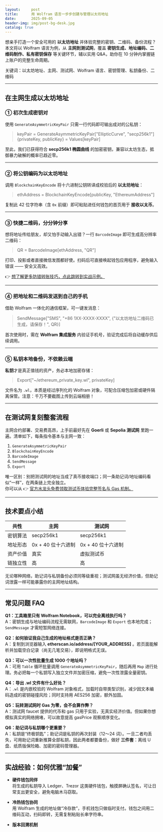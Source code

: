 ```yaml
---
layout:     post
title:      用 Wolfram 语言一步步创建与管理以太坊地址
date:       2025-09-05
header-img: img/post-bg-desk.jpg
catalog: true
---
```


想亲手打造一个安全可用的 **以太坊地址** 并体验完整的密钥、二维码、备份流程？本文将以 Wolfram 语言为例，从 **主网到测试网**，覆盖 **密钥生成、地址编码、二维码制作、私有密钥保存** 等关键环节，辅以实用 Q&A，助你在 10 分钟内掌握链上账户的完整生命周期。

关键词：以太坊地址、主网、测试网、Wolfram 语言、密钥管理、私钥备份、二维码

---

## 在主网生成以太坊地址

### ① 初次生成密钥对
使用 `GenerateAsymmetricKeyPair` 只需一行代码即可输出成对的公私钥：

> keyPair = GenerateAsymmetricKeyPair["EllipticCurve", "secp256k1"]  
> {privateKey, publicKey} = Values[keyPair]

至此，我们已获得符合 **secp256k1 椭圆曲线** 的加密密钥，兼容以太坊生态，抵御暴力破解的概率已趋近零。

---

### ② 将公钥编码为以太坊地址
调用 `BlockchainKeyEncode` 将十六进制公钥转译成校验后的 **以太坊地址**：

> ethAddress = BlockchainKeyEncode[publicKey, "EthereumAddress"]

复制此 42 位字符串（含 `0x` 前缀）即可粘贴进任何钱包的首页用于 **接收以太币**。

---

### ③ 快捷二维码，分分钟分享
想将地址传给朋友，却又怕手动输入出错？一行 `BarcodeImage` 即可生成高分辨率二维码：

> QR = BarcodeImage[ethAddress, "QR"]

打印、投影或者直接微信发图都好使。扫码后可直接唤起钱包应用程序，避免输入错误 —— 安全又高效。

👉 [想了解更多防错转账技巧，点此跳转到实战示例。](https://okxdog.com/)

---

### ④ 把地址和二维码发送到自己的手机
借助 Wolfram 一体化的通信框架，可一键发消息：

> SendMessage["SMS", "+86 1XX-XXXX-XXXX", {"以太坊地址二维码已生成，请保存！", QR}]

首次使用时，需在 **Wolfram 集成服务** 内验证手机号，验证完成后将自动缓存供后续调用。

---

### ⑤ 私钥本地备份，不依赖云端
**私钥**才是真正值钱的资产，务必本地加密存储：

> Export["~/ethereum_private_key.wl", privateKey]

文件名为 `.wl`，本质是经过序列化的 Wolfram 对象，可配合压缩包加密或硬件隔离保管。注意：千万不要截图上传到云端相册！

---

## 在测试网复刻整套流程

主网合约部署、交易费高昂，上手前最好先在 **Goerli** 或 **Sepolia 测试网** 里跑一遍。清单如下，每条指令基本与主网一致：

1. `GenerateAsymmetricKeyPair`
2. `BlockchainKeyEncode`
3. `BarcodeImage`
4. `SendMessage`
5. `Export`

唯一区别：别把测试网的地址当成了真币接收端口；同一条助记词/地址编码看似“一样”，在两条链上完全独立。  
你可以从 👉 [官方水龙头免费领取测试币体验完整签名与 Gas 机制。](https://okxdog.com/)

---

## 技术要点小结

| 共性 | 主网 | 测试网 |
|---|---|---|
| 密钥算法 | secp256k1 | secp256k1 |
| 地址形态 | 0x + 40 位十六进制 | 0x + 40 位十六进制 |
| 资产价值 | 真实 | 虚拟测试币 |
| 链独立性 | 高 | 高 |

无论哪种网络，助记词与私钥备份必须同等级重视；测试网虽无经济价值，但助记词泄露一样可能暴露你的主网地址结构。

---

## 常见问题 FAQ

**Q1：工具箱里只有 Wolfram Notebook，可以完全离线执行吗？**  
A：密钥生成与地址编码流程无需联网，`BarcodeImage` 和 `Export` 也本地完成；`SendMessage` 才需短暂网络连接。

**Q2：如何验证我自己生成的地址格式是否正确？**  
A：复制到浏览器输入 **etherscan.io/address/[YOUR_ADDRESS]** 。若页面能解析并加载空白记录（尚无几笔交易），即说明格式无误。

**Q3：可以一次性批量生成 1000 个地址吗？**  
A：可用 `Table` 循环批量调用 `GenerateAsymmetricKeyPair`，随后再用 `Map` 进行处理。务必把每一个私钥写入独立文件并加密压缩，避免一次性泄露全量密钥。

**Q4：导出 .wl 文件有什么好处？**  
A：`.wl` 是内嵌校验的 Wolfram 对象格式，加载时自带类型识别，减少因文本编码造成的密钥碰撞风险；同时支持用 AES256 加密，额外加固。

**Q5：玩转测试网时 Gas 为零，会不会算作弊？**  
A：测试网 faucet 提供的代币和 gas 只用于实验，无真实经济价值。但如果你想模拟真实的网络拥堵，可以故意提高 gasPrice 观察顺序变化。

**Q6：助记词与私钥哪个更重要？**  
A：私钥是“终极钥匙”；助记词是私钥的再次封装（12～24 词）。一旦二者均丢失，可用助记词重新推算全部私钥，因此两者都要备份，做好 **三件套**：离线 U 盘、纸质版保险箱、加密的密码管理器。

---

## 实战经验：如何优雅“加餐”

- **硬件钱包同伴**  
  将生成的私钥导入 Ledger、Trezor 这类硬件钱包，触摸屏确认签名，可让日常支出更安全，避免电脑木马窃取。
  
- **冷热钱包协同**  
  用 Wolfram 生成的地址做“冷存款”，手机钱包只做临时支付。钱包之间用二维码互动，扫码即转，无需复制粘贴长串字符串。

- **版本回溯机制**
